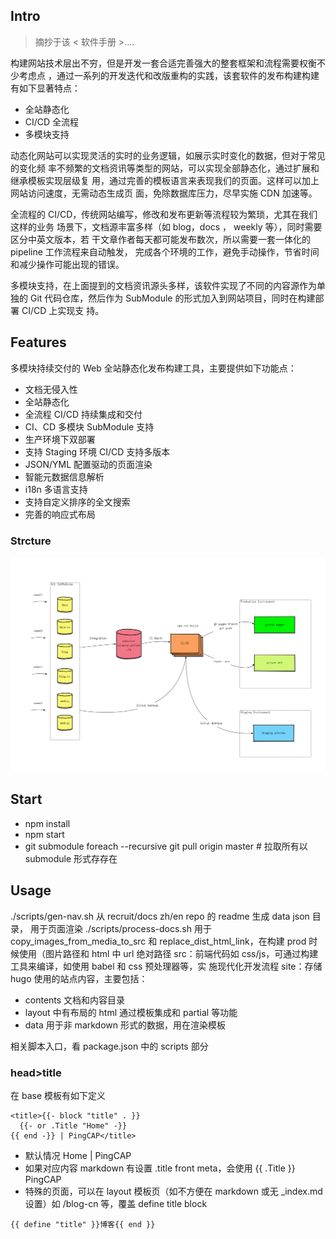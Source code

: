 ## Intro

> 摘抄于该 < 软件手册 >....

构建网站技术层出不穷，但是开发一套合适完善强大的整套框架和流程需要权衡不少考虑点
，通过一系列的开发迭代和改版重构的实践，该套软件的发布构建构建有如下显著特点：

* 全站静态化
* CI/CD 全流程
* 多模块支持

动态化网站可以实现灵活的实时的业务逻辑，如展示实时变化的数据，但对于常见的变化频
率不频繁的文档资讯等类型的网站，可以实现全部静态化，通过扩展和继承模板实现层级复
用，通过完善的模板语言来表现我们的页面。这样可以加上网站访问速度，无需动态生成页
面，免除数据库压力，尽早实施 CDN 加速等。

全流程的 CI/CD，传统网站编写，修改和发布更新等流程较为繁琐，尤其在我们这样的业务
场景下，文档源丰富多样（如 blog，docs ， weekly 等），同时需要区分中英文版本，若
干文章作者每天都可能发布数次，所以需要一套一体化的 pipeline 工作流程来自动触发，
完成各个环境的工作，避免手动操作，节省时间和减少操作可能出现的错误。

多模块支持，在上面提到的文档资讯源头多样，该软件实现了不同的内容源作为单独的 Git
代码仓库，然后作为 SubModule 的形式加入到网站项目，同时在构建部署 CI/CD 上实现支
持。

## Features

多模块持续交付的 Web 全站静态化发布构建工具，主要提供如下功能点：

* 文档无侵入性
* 全站静态化
* 全流程 CI/CD 持续集成和交付
* CI、CD 多模块 SubModule 支持
* 生产环境下双部署
* 支持 Staging 环境 CI/CD 支持多版本
* JSON/YML 配置驱动的页面渲染
* 智能元数据信息解析
* i18n 多语言支持
* 支持自定义排序的全文搜索
* 完善的响应式布局

### Strcture

![architecture](doc/media/website.png)

## Start

* npm install
* npm start
* git submodule foreach --recursive git pull origin master # 拉取所有以
  submodule 形式存存在

## Usage

./scripts/gen-nav.sh 从 recruit/docs zh/en repo 的 readme 生成 data json 目录，
用于页面渲染 ./scripts/process-docs.sh 用于 copy_images_from_media_to_src 和
replace_dist_html_link，在构建 prod 时候使用（图片路径和 html 中 url 绝对路径
src：前端代码如 css/js，可通过构建工具来编译，如使用 babel 和 css 预处理器等，实
施现代化开发流程 site：存储 hugo 使用的站点内容，主要包括：

* contents 文档和内容目录
* layout 中有布局的 html 通过模板集成和 partial 等功能
* data 用于非 markdown 形式的数据，用在渲染模板

相关脚本入口，看 package.json 中的 scripts 部分

### head>title

在 base 模板有如下定义

```
<title>{{- block "title" . }}
  {{- or .Title "Home" -}}
{{ end -}} | PingCAP</title>
```

* 默认情况 Home | PingCAP
* 如果对应内容 markdown 有设置 .title front meta，会使用 {{ .Title }} PingCAP
* 特殊的页面，可以在 layout 模板页（如不方便在 markdown 或无 _index.md 设置）如
  /blog-cn 等，覆盖 define title block

```
{{ define "title" }}博客{{ end }}
```
